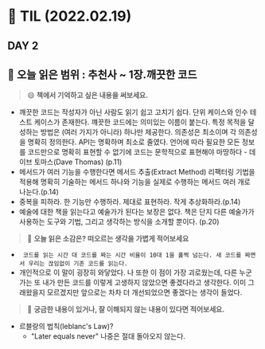 # :pencil: TIL (2022.02.19)
## DAY 2
:book: 오늘 읽은 범위 : 추천사 ~ 1장.깨끗한 코드
---
 > :smile: **책에서 기억하고 싶은 내용을 써보세요.**
 - 깨끗한 코드는 작성자가 아닌 사람도 읽기 쉽고 고치기 쉽다. 단위 케이스와 인수 테스트 케이스가 존재한다. 꺠끗한 코드에는 의미있는 이름이 붙는다. 특정 목적을 달성하는 방법은 (여러 가지가 아니라) 하나만 제공한다. 의존성은 최소이며 각 의존성을 명확히 정의한다. API는 명확하며 최소로 줄였다. 언어에 따라 필요한 모든 정보를 코드만으로 명확히 표현할 수 없기에 코드는 문학적으로 표현해야 마땅하다 - 데이브 토마스(Dave Thomas) (p.11)
 - 메서드가 여러 기능을 수행한다면 메서드 추출(Extract Method) 리팩터링 기법을 적용해 명확히 기술하는 메서드 하나와 기능을 실제로 수행하는 메서드 여러 개로 나눈다.(p.14)
 - 중복을 피하라. 한 기능만 수행하라. 제대로 표현하라. 작게 추상화하라.(p.14)
 - 예술에 대한 책을 읽는다고 예술가가 된다는 보장은 없다. 책은 단지 다른 예술가가 사용하는 도구와 기법, 그리고 생각하는 방식을 소개할 뿐이다. (p.20)
 
 > :thinking: **오늘 읽은 소감은? 떠오르는 생각을 가볍게 적어보세요**
 - `` 코드를 읽는 시간 대 코드를 짜는 시간 비율이 10대 1을 훌쩍 넘는다. 새 코드를 짜면서 우리는 끊임없이 기존 코드를 읽는다.``
 - 개인적으로 이 말이 굉장히 와닿았다. 나 또한 이 점이 가장 괴로웠는데, 다른 누군가는 또 내가 만든 코드를 이렇게 고생하지 않았으면 좋겠다라고 생각한다. 이미 그래왔을지 모르겠지만 앞으로는 차차 더 개선되었으면 좋겠다는 생각이 들었다.

 > :mag_right: **궁금한 내용이 있거나, 잘 이해되지 않는 내용이 있다면 적어보세요.**
 - 르블랑의 법칙(leblanc's Law)?
   - "Later equals never" 나중은 절대 돌아오지 않는다.
